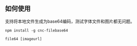 ## 如何使用

支持将本地文件生成为base64编码，测试字体文件和图片都无问题。

```
npm install -g cnc-filebase64

file64 [imageurl]
```